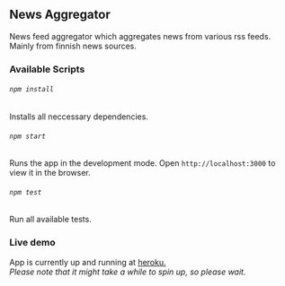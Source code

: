## News Aggregator

News feed aggregator which aggregates news from various rss feeds. Mainly from finnish news sources.

### Available Scripts

###### `npm install`

Installs all neccessary dependencies.

###### `npm start`

Runs the app in the development mode.
Open `http://localhost:3000` to view it in the browser.


###### `npm test`

Run all available tests.

### Live demo

App is currently up and running at [heroku.](https://uutisankka-dev.herokuapp.com/uusimmat)<br>
*Please note that it might take a while to spin up, so please wait.*
